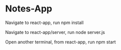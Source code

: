 # Notes-App

Navigate to react-app,
run npm install
 
Navigate to react-app/server,
run node server.js

Open another terminal,
from react-app, run npm start
